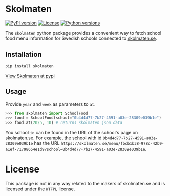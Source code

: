 # Skolmaten

[![PyPI version](https://img.shields.io/pypi/v/skolmaten?style=for-the-badge)](https://pypi.org/project/skolmaten/) [![License](https://img.shields.io/badge/license-WTFPL-green?style=for-the-badge)](https://github.com/dunderrrrrr/skolmaten/blob/main/LICENSE) [![Python versions](https://img.shields.io/pypi/pyversions/skolmaten?style=for-the-badge)](https://pypi.org/project/skolmaten/)


The `skolmaten` python package provides a convenient way to fetch school food menu information for Swedish schools connected to [skolmaten.se](https://skolmaten.se/).


## Installation
```
pip install skolmaten
```
[View Skolmaten at pypi](https://pypi.org/project/Skolmaten/)

## Usage

Provide `year` and `week` as parameters to `at`.

```py
>>> from skolmaten import SchoolFood
>>> food = SchoolFood(school="0b4d4d77-7b27-4591-a03e-28309e039b1e")
>>> food.at(2025, 10) # returns skolmaten json data
```

You school `id` can be found in the URL of the school's page on skolmaten.se. For example, the school with id `0b4d4d77-7b27-4591-a03e-28309e039b1e` has the URL `https://skolmaten.se/menu/fbcb1b38-978c-42b9-a1ef-71798654e1d9?school=0b4d4d77-7b27-4591-a03e-28309e039b1e`.

# License
This package is not in any way related to the makers of skolmaten.se and is licensed under the `WTFPL` license.
